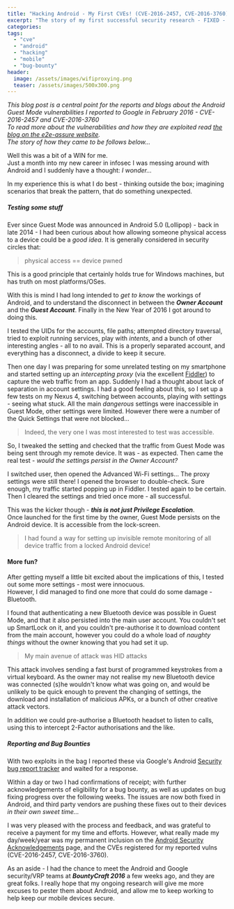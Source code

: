 ```yaml
---
title: "Hacking Android - My First CVEs! (CVE-2016-2457, CVE-2016-3760)"
excerpt: "The story of my first successful security research - FIXED - and a bug bounty from Google."
categories:
tags:
  - "cve"
  - "android"
  - "hacking"
  - "mobile"
  - "bug-bounty"
header:
  image: /assets/images/wifiproxying.png
  teaser: /assets/images/500x300.png
---
```


*This blog post is a central point for the reports and blogs about the Android Guest Mode vulnerabilities I reported to Google in February 2016 - CVE-2016-2457 and CVE-2016-3760  
To read more about the vulnerabilities and how they are exploited read [the blog on the e2e-assure website](https://www.e2e-assure.com/Hacking_Android_Guest_Mode).  
The story of how they came to be follows below...*

Well this was a bit of a WIN for me.  
Just a month into my new career in infosec I was messing around with Android and I suddenly have a thought: *I wonder...*

In my experience this is what I do best - thinking outside the box; imagining scenarios that break the pattern, that do something unexpected.


##### Testing some stuff
Ever since Guest Mode was announced in Android 5.0 (Lollipop) - back in late 2014 - I had been curious about how allowing someone physical access to a device could be a *good idea*.
It is generally considered in security circles that:  
>physical access == device pwned  

This is a good principle that certainly holds true for Windows machines, but has truth on most platforms/OSes.

With this is mind I had long intended to *get to know* the workings of Android, and to understand the disconnect in between the ***Owner Account*** and the ***Guest Account***.
Finally in the New Year of 2016 I got around to doing this.

I tested the UIDs for the accounts, file paths; attempted directory traversal, tried to exploit running services, play with *intents*, and a bunch of other interesting angles - all to no avail. This is a properly separated account, and everything has a disconnect, a divide to keep it secure.

Then one day I was preparing for some unrelated testing on my smartphone and started setting up an *intercepting proxy* (via the excellent [Fiddler](http://www.telerik.com/fiddler)) to capture the web traffic from an app. Suddenly I had a thought about lack of separation in account settings.
I had a good feeling about this, so I set up a few tests on my Nexus 4, switching between accounts, playing with settings - seeing what stuck.
All the main *dangerous* settings were inaccessible in Guest Mode, other settings were limited. However there were a number of the Quick Settings that were not blocked...

>Indeed, the very one I was most interested to test was accessible.

So, I tweaked the setting and checked that the traffic from Guest Mode was being sent through my remote device. It was - as expected.
Then came the real test - *would the settings persist in the Owner Account?*

I switched user, then opened the Advanced Wi-Fi settings... The proxy settings were still there!
I opened the browser to double-check. Sure enough, my traffic started popping up in Fiddler.
I tested again to be certain. Then I cleared the settings and tried once more - all successful.  

This was the kicker though - ***this is not just Privilege Escalation***.  
Once launched for the first time by the owner, Guest Mode persists on the Android device. It is accessible from the lock-screen.

>I had found a way for setting up invisible remote monitoring of all device traffic from a locked Android device!

#### More fun?
After getting myself a little bit excited about the implications of this, I tested out some more settings - most were innocuous.  
However, I did managed to find one more that could do some damage - Bluetooth.

I found that authenticating a new Bluetooth device was possible in Guest Mode, and that it also persisted into the main user account.
You couldn't set up SmartLock on it, and you couldn't pre-authorise it to download content from the main account, however you could do a whole load of *naughty things* without the owner knowing that you had set it up.

>My main avenue of attack was HID attacks  

This attack involves sending a fast burst of programmed keystrokes from a virtual keyboard. As the owner may not realise my new Bluetooth device was connected (s)he wouldn't know what was going on, and would be unlikely to be quick enough to prevent the changing of settings, the download and installation of malicious APKs, or a bunch of other creative attack vectors.

In addition we could pre-authorise a Bluetooth headset to listen to calls, using this to intercept 2-Factor authorisations and the like.

##### Reporting and Bug Bounties
With two exploits in the bag I reported these via Google's Android [Security bug report tracker](https://code.google.com/p/android/issues/entry?template=Security%20bug%20report) and waited for a response.

Within a day or two I had confirmations of receipt; with further acknowledgements of eligibility for a bug bounty, as well as updates on bug fixing progress over the following weeks. The issues are now both fixed in Android, and third party vendors are pushing these fixes out to their devices *in their own sweet time...*

I was very pleased with the process and feedback, and was grateful to receive a payment for my time and efforts.
However, what really made my day/week/year was my permanent inclusion on the [Android Security Acknowledgements](http://source.android.com/security/overview/acknowledgements.html) page, and the CVEs registered for my reported vulns (CVE-2016-2457, CVE-2016-3760).

As an aside - I had the chance to meet the Android and Google security/VRP teams at ***BountyCraft 2016*** a few weeks ago, and they are great folks. I really hope that my ongoing research will give me more excuses to pester them about Android, and allow me to keep working to help keep our mobile devices secure.
